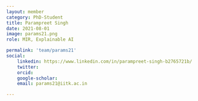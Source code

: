 ```yaml
---
layout: member
category: PhD-Student
title: Parampreet Singh
date: 2021-08-01
image: params21.png
role: MIR, Explainable AI

permalink: 'team/params21'
social:
    linkedin: https://www.linkedin.com/in/parampreet-singh-b2765721b/
    twitter:
    orcid: 
    google-scholar: 
    email: params21@iitk.ac.in

---
```




<!-- ---
layout: member
category: Masters
title: Arkaprava Biswas
date: 2020-18-08
image: arkapravab20.jpeg
role: Domain Adaptation for SED
permalink: 'team/arkapravab20'
social:
    linkedin: https://www.linkedin.com/in/arkaprava-biswas-214096187
    github: https://github.com/2021arkaprava
    email: arkapravab20@iitk.ac.in
---

Arkaprava Biswas is an MS-R student at Madhav Lab, IITK. His work focuses on domain adaptation for various problems in audio. He has a B.Tech. degree from Kalyani Government Engineering College, West Bengal. In various real world audio classification problems labelled real audio is needed to build a state-of-the-art system. However it is very costly and time-consuming to label real audios. The work-around is to use synthetic or existing labelled audio datasets. But performance degrades when model trained on those kinds of datasets are deployed on real audio recordings. Arkaprava is working on effective domain adaptation techniques to solve this problem using those labelled datasets and vast amount of unlabeled real recordings. -->
